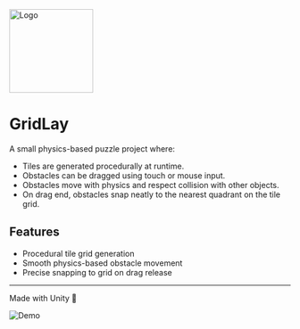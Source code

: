 <img src="https://github.com/user-attachments/assets/69154c05-843f-4d56-b659-6f7d8193e6d1" alt="Logo" width="150"/>

# GridLay

A small physics-based puzzle project where:

- Tiles are generated procedurally at runtime.
- Obstacles can be dragged using touch or mouse input.
- Obstacles move with physics and respect collision with other objects.
- On drag end, obstacles snap neatly to the nearest quadrant on the tile grid.

## Features
- Procedural tile grid generation
- Smooth physics-based obstacle movement
- Precise snapping to grid on drag release

---

Made with Unity 🚀

![Demo](Assets/Demo/Demo.gif)
